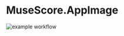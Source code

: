# MuseScore.AppImage

![example workflow](https://github.com/nx-appbuild-hub/MuseScore.AppImage//actions/workflows/makefile.yml/badge.svg)
